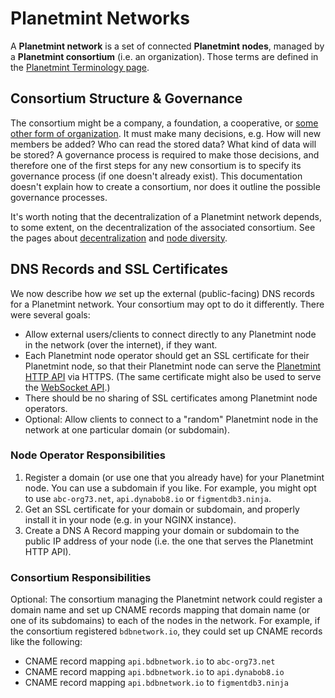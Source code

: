 <!---
Copyright © 2020 Interplanetary Database Association e.V.,
Planetmint and IPDB software contributors.
SPDX-License-Identifier: (Apache-2.0 AND CC-BY-4.0)
Code is Apache-2.0 and docs are CC-BY-4.0
--->

# Planetmint Networks

A **Planetmint network** is a set of connected **Planetmint nodes**, managed by a **Planetmint consortium** (i.e. an organization). Those terms are defined in the [Planetmint Terminology page](https://docs.planetmint.com/en/latest/terminology.html).

## Consortium Structure & Governance

The consortium might be a company, a foundation, a cooperative, or [some other form of organization](https://en.wikipedia.org/wiki/Organizational_structure).
It must make many decisions, e.g. How will new members be added? Who can read the stored data? What kind of data will be stored?
A governance process is required to make those decisions, and therefore one of the first steps for any new consortium is to specify its governance process (if one doesn't already exist).
This documentation doesn't explain how to create a consortium, nor does it outline the possible governance processes.

It's worth noting that the decentralization of a Planetmint network depends,
to some extent, on the decentralization of the associated consortium. See the pages about [decentralization](https://docs.planetmint.com/en/latest/decentralized.html) and [node diversity](https://docs.planetmint.com/en/latest/diversity.html).

## DNS Records and SSL Certificates

We now describe how *we* set up the external (public-facing) DNS records for a Planetmint network. Your consortium may opt to do it differently.
There were several goals:

* Allow external users/clients to connect directly to any Planetmint node in the network (over the internet), if they want.
* Each Planetmint node operator should get an SSL certificate for their Planetmint node, so that their Planetmint node can serve the [Planetmint HTTP API](../api/http-client-server-api) via HTTPS. (The same certificate might also be used to serve the [WebSocket API](../api/websocket-event-stream-api).)
* There should be no sharing of SSL certificates among Planetmint node operators.
* Optional: Allow clients to connect to a "random" Planetmint node in the network at one particular domain (or subdomain).

### Node Operator Responsibilities

1. Register a domain (or use one that you already have) for your Planetmint node. You can use a subdomain if you like. For example, you might opt to use `abc-org73.net`, `api.dynabob8.io` or `figmentdb3.ninja`.
2. Get an SSL certificate for your domain or subdomain, and properly install it in your node (e.g. in your NGINX instance).
3. Create a DNS A Record mapping your domain or subdomain to the public IP address of your node (i.e. the one that serves the Planetmint HTTP API).

### Consortium Responsibilities

Optional: The consortium managing the Planetmint network could register a domain name and set up CNAME records mapping that domain name (or one of its subdomains) to each of the nodes in the network. For example, if the consortium registered `bdbnetwork.io`, they could set up CNAME records like the following:

* CNAME record mapping `api.bdbnetwork.io` to `abc-org73.net`
* CNAME record mapping `api.bdbnetwork.io` to `api.dynabob8.io`
* CNAME record mapping `api.bdbnetwork.io` to `figmentdb3.ninja`
